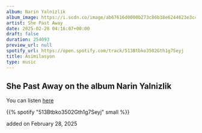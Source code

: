 ```yaml
---
album: Narin Yalnizlik
album_image: https://i.scdn.co/image/ab67616d0000b273c86b38e6244623e3c4095c94
artist: She Past Away
date: 2025-02-28 04:16:07+00:00
draft: false
duration: 254093
preview_url: null
spotify_url: https://open.spotify.com/track/513Btbko3502Gth1g7Seyj
title: Asimilasyon
type: music
---
```



## She Past Away on the album Narin Yalnizlik

You can listen [here](https://open.spotify.com/track/513Btbko3502Gth1g7Seyj)

{{% spotify "513Btbko3502Gth1g7Seyj" small %}}

added on February 28, 2025